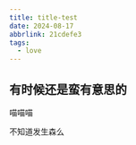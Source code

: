 ```yaml
---
title: title-test
date: 2024-08-17
abbrlink: 21cdefe3
tags:
  - love
---
```




## 有时候还是蛮有意思的

喵喵喵

不知道发生森么
<!--stackedit_data:
eyJoaXN0b3J5IjpbMjUwOTQ4MTU1LC04MzA0OTM3MTQsLTE0ND
Y5NTM0MDksMjEzODIwNjE4OF19
-->